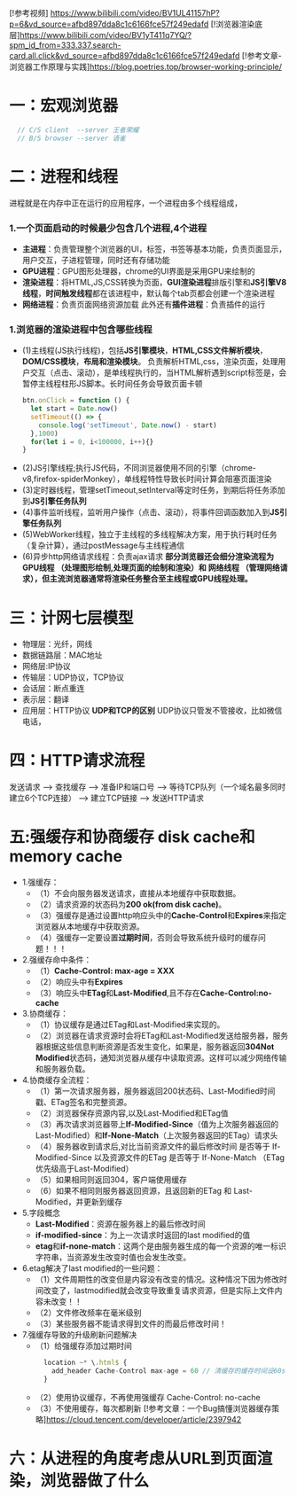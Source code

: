 [!参考视频] https://www.bilibili.com/video/BV1UL41157hP?p=6&vd_source=afbd897dda8c1c6166fce57f249edafd
[!浏览器渲染底层]https://www.bilibili.com/video/BV1yT411q7YQ/?spm_id_from=333.337.search-card.all.click&vd_source=afbd897dda8c1c6166fce57f249edafd
[!参考文章-浏览器工作原理与实践]https://blog.poetries.top/browser-working-principle/

# 一：宏观浏览器
  ```js
    // C/S client  --server 王者荣耀
    // B/S browser --server 语雀
  ```
# 二：进程和线程
  进程就是在内存中正在运行的应用程序，一个进程由多个线程组成，
  ###  1.一个页面启动的时候最少包含几个进程,4个进程
  - **主进程**：负责管理整个浏览器的UI，标签，书签等基本功能，负责页面显示，用户交互，子进程管理，同时还有存储功能
  - **GPU进程**：GPU图形处理器，chrome的UI界面是采用GPU来绘制的
  - **渲染进程**：将HTML,JS,CSS转换为页面，**GUI渲染进程**排版引擎和**JS引擎V8线程**，**时间触发线程**都在该进程中，默认每个tab页都会创建一个渲染进程
  - **网络进程**：负责页面网络资源加载
  此外还有**插件进程**：负责插件的运行
  ### 1.浏览器的渲染进程中包含哪些线程
  - (1)主线程(JS执行线程)，包括**JS引擎模块**，**HTML,CSS文件解析模块**，**DOM/CSS模块**，**布局和渲染模块**。
      负责解析HTML,css，渲染页面，处理用户交互（点击、滚动），是单线程执行的，当HTML解析遇到script标签是，会暂停主线程柱形JS脚本。长时间任务会导致页面卡顿
      ```js
      btn.onClick = function () {
        let start = Date.now()
        setTimeout(() => {
          console.log('setTimeout', Date.now() - start)
        },1000)
        for(let i = 0, i<100000, i++){}
      }
      ```
  - (2)JS引擎线程;执行JS代码，不同浏览器使用不同的引擎（chrome-v8,firefox-spiderMonkey），单线程特性导致长时间计算会阻塞页面渲染
  - (3)定时器线程，管理setTimeout,setInterval等定时任务，到期后将任务添加到**JS引擎任务队列**
  - (4)事件监听线程，监听用户操作（点击、滚动），将事件回调函数加入到**JS引擎任务队列**
  - (5)WebWorker线程，独立于主线程的多线程解决方案，用于执行耗时任务（复杂计算），通过postMessage与主线程通信
  - (6)异步http网络请求线程：负责ajax请求
  **部分浏览器还会细分渲染流程为 GPU线程 （处理图形绘制,处理页面的绘制和渲染）和 网络线程 （管理网络请求），但主流浏览器通常将渲染任务整合至主线程或GPU线程处理。**
# 三：计网七层模型
- 物理层：光纤，网线
- 数据链路层：MAC地址
- 网络层:IP协议
- 传输层：UDP协议，TCP协议
- 会话层：断点重连
- 表示层：翻译
- 应用层：HTTP协议
  **UDP和TCP的区别**
  UDP协议只管发不管接收，比如微信电话，
# 四：HTTP请求流程
发送请求 --> 查找缓存 -->  准备IP和端口号 --> 等待TCP队列（一个域名最多同时建立6个TCP连接） -->  建立TCP链接 --> 发送HTTP请求
# 五:强缓存和协商缓存  disk cache和memory cache
  - 1.强缓存：
    - （1）不会向服务器发送请求，直接从本地缓存中获取数据。
    - （2）请求资源的状态码为**200 ok(from disk cache)**。
    - （3）强缓存是通过设置http响应头中的**Cache-Control**和**Expires**来指定浏览器从本地缓存中获取资源。
    - （4）强缓存一定要设置**过期时间**，否则会导致系统升级时的缓存问题！！！
  - 2.强缓存命中条件：
    - （1）**Cache-Control: max-age = XXX**
    - （2）响应头中有**Expires**
    - （3）响应头中**ETag**和**Last-Modified**,且不存在**Cache-Control:no-cache**
  - 3.协商缓存：
    - （1）协议缓存是通过ETag和Last-Modified来实现的。
    - （2）浏览器在请求资源时会将ETag和Last-Modified发送给服务器，服务器根据这些信息判断资源是否发生变化，如果是，服务器返回**304Not Modified**状态码，通知浏览器从缓存中读取资源。这样可以减少网络传输和服务器负载。
  - 4.协商缓存全流程：
    - （1）第一次请求服务器，服务器返回200状态码、Last-Modified时间戳、ETag签名和完整资源。
    - （2）浏览器保存资源内容,以及Last-Modified和ETag值
    - （3）再次请求浏览器带上**If-Modified-Since**（值为上次服务器返回的Last-Modified）和**If-None-Match**（上次服务器返回的ETag）请求头
    - （4）服务器收到请求后,对比当前资源文件的最后修改时间 是否等于 If-Modified-Since 以及资源文件的ETag 是否等于 If-None-Match （ETag优先级高于Last-Modified）
    - （5）如果相同则返回304，客户端使用缓存
    - （6）如果不相同则服务器返回资源，且返回新的ETag 和 Last-Modified，并更新到缓存
  - 5.字段概念
    -  **Last-Modified**：资源在服务器上的最后修改时间
    -  **if-modified-since**：为上一次请求时返回的last modified的值
    - **etag**和**if-none-match**：这两个是由服务器生成的每一个资源的唯一标识字符串，当资源发生改变时值也会发生改变。
  - 6.etag解决了last modified的一些问题：
    - （1）文件周期性的改变但是内容没有改变的情况。这种情况下因为修改时间改变了，lastmodified就会改变导致重复请求资源，但是实际上文件内容未改变！！
    - （2）文件修改频率在毫米级别
    - （3）某些服务器不能请求得到文件的而最后修改时间！
  - 7.强缓存导致的升级刷新问题解决
    - （1）给强缓存添加过期时间
      ```js
        location ~* \.html$ {
          add_header Cache-Control max-age = 60 // 清缓存的缓存时间设60s
        }
      ```
    - （2）使用协议缓存，不再使用强缓存 Cache-Control: no-cache
    - （3）不使用缓存，每次都刷新
[!参考文章：一个Bug搞懂浏览器缓存策略]https://cloud.tencent.com/developer/article/2397942

# 六：从进程的角度考虑从URL到页面渲染，浏览器做了什么
